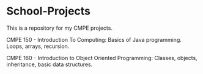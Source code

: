 # School-Projects
This is a repository for my CMPE projects.

CMPE 150 - Introduction To Computing: Basics of Java programming. Loops, arrays, recursion.

CMPE 160 - Introduction to Object Oriented Programming: Classes, objects, inheritance, basic data structures.
